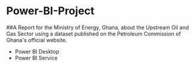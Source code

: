 # Power-BI-Project
##A Report for the Ministry of Energy, Ghana, about the Upstream Oil and Gas Sector using a dataset published on the Petroleum Commission of Ghana's official website. 
- Power BI Desktop
- Power BI Service 
